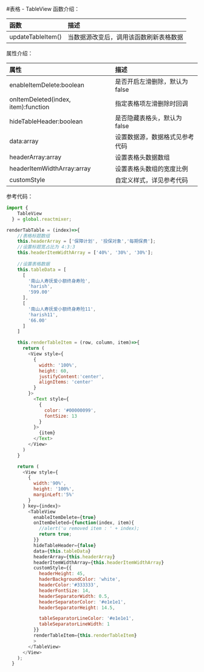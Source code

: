 #表格 - TableView
函数介绍：

函数 | 描述
:-|:-
updateTableItem()|当数据源改变后，调用该函数刷新表格数据

属性介绍：

属性 | 描述
:-|:-
enableItemDelete:boolean|是否开启左滑删除，默认为false
onItemDeleted(index, item):function|指定表格项左滑删除时回调
hideTableHeader:boolean|是否隐藏表格头，默认为false
data:array|设置数据源，数据格式见参考代码
headerArray:array|设置表格头数据数组
headerItemWidthArray:array|设置表格头数组的宽度比例
customStyle|自定义样式，详见参考代码

参考代码：
```javascript
import {
    TableView
  } = global.reactmixer;

renderTabTable = (index)=>{
    //表格标题数组
    this.headerArray = ['保障计划', '投保对象','每期保费'];
    //设置标题宽占比为 4:3:3
    this.headerItemWidthArray = ['40%', '30%', '30%'];
    
    //设置表格数据
    this.tableData = [
      [
        '南山人寿抚爱小额终身寿险',
        'harish',
        '599.00'
      ],
      [
        '南山人寿抚爱小额终身寿险11',
        'harish11',
        '66.00'
      ]
    ]

    this.renderTableItem = (row, column, item)=>{
      return (
        <View style={
          {
            width: '100%',
            height: 60,
            justifyContent:'center',
            alignItems: 'center'
          }
        }>
          <Text style={
            {
              color: '#00000099',
              fontSize: 13
            }
          }>
            {item}
          </Text>
        </View>
      )
    }

    return (
      <View style={
        {
          width:'90%',
          height: '100%',
          marginLeft:'5%'
        }
      } key={index}>
        <TableView
          enableItemDelete={true}
          onItemDeleted={function(index, item){
            //alert('u removed item : ' + index);
            return true;
          }}
          hideTableHeader={false}
          data={this.tableData}
          headerArray={this.headerArray}
          headerItemWidthArray={this.headerItemWidthArray}
          customStyle={{
            headerHeight: 45,
            haderBackgroundColor: 'white',
            headerColor:'#333333',
            headerFontSize: 14,
            headerSeparatorWidth: 0.5,
            headerSeparatorColor: '#e1e1e1',
            headerSeparatorHeight: 14.5,

            tableSeparatorLineColor: '#e1e1e1',
            tableSeparatorLineWidth: 1
          }}
          renderTableItem={this.renderTableItem}
          >
        </TableView>
      </View>
    );
  }
```